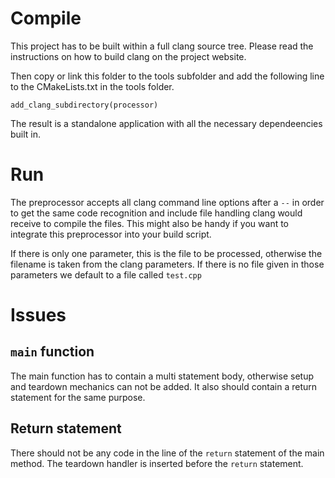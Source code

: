 # Compile
This project has to be built within a full clang source tree.
Please read the instructions on how to build clang on the project website.

Then copy or link this folder to the tools subfolder and add the following line to the CMakeLists.txt in the tools folder.

    add_clang_subdirectory(processor)

The result is a standalone application with all the necessary dependeencies built in.

# Run
The preprocessor accepts all clang command line options after a `--` in order to get the same code recognition and include
file handling clang would receive to compile the files.
This might also be handy if you want to integrate this preprocessor into your build script.

If there is only one parameter, this is the file to be processed, otherwise the filename is taken from the clang parameters.
If there is no file given in those parameters we default to a file called `test.cpp`

# Issues
## `main` function
The main function has to contain a multi statement body, otherwise setup and teardown mechanics can not be added.
It also should contain a return statement for the same purpose.
## Return statement
There should not be any code in the line of the `return` statement of the main method. 
The teardown handler is inserted before the `return` statement.
